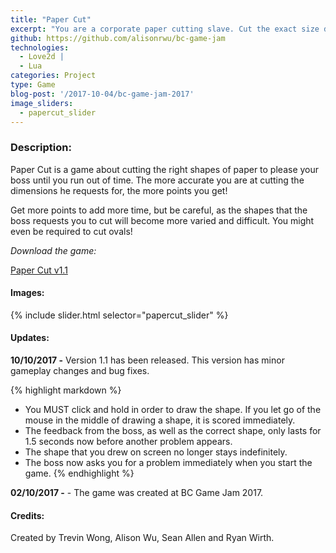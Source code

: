 ```yaml
---
title: "Paper Cut"
excerpt: "You are a corporate paper cutting slave. Cut the exact size dimensions that your boss asks for, or risk being fired! "
github: https://github.com/alisonrwu/bc-game-jam
technologies:
  - Love2d |
  - Lua
categories: Project
type: Game
blog-post: '/2017-10-04/bc-game-jam-2017'
image_sliders:
  - papercut_slider
---
```


### Description:

Paper Cut is a game about cutting the right shapes of paper to please your boss until you run out of time. The more accurate you are at cutting the dimensions he requests for, the more points you get!

Get more points to add more time, but be careful, as the shapes that the boss requests you to cut will become more varied and difficult. You might even be required to cut ovals!

*Download the game:*

<a href="http://www.mediafire.com/file/57hf1n6uhf145fa/Paper_Cut_v1.1.zip">Paper Cut v1.1</a>

#### Images:

{% include slider.html selector="papercut_slider" %}

#### Updates:

**10/10/2017 -** Version 1.1 has been released. This version has minor gameplay changes and bug fixes.

{% highlight markdown %}
- You MUST click and hold in order to draw the shape. If you let go of the mouse in the middle of drawing a shape, it is scored immediately.
- The feedback from the boss, as well as the correct shape, only lasts for 1.5 seconds now before another problem appears.
- The shape that you drew on screen no longer stays indefinitely.
- The boss now asks you for a problem immediately when you start the game.
{% endhighlight %}

**02/10/2017 -** - The game was created at BC Game Jam 2017.

#### Credits:

Created by Trevin Wong, Alison Wu, Sean Allen and Ryan Wirth.
